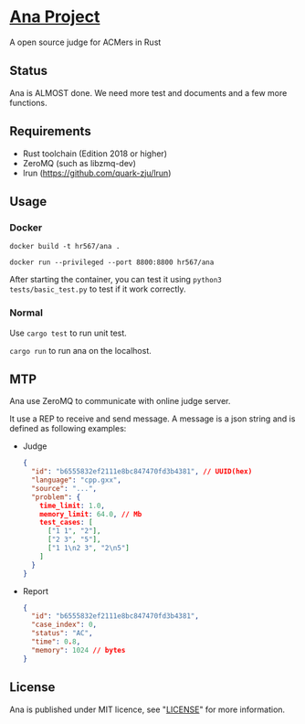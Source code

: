 # [Ana Project](https://gitlab.com/hr567/Ana)

A open source judge for ACMers in Rust


## Status

Ana is ALMOST done.
We need more test and documents
and a few more functions.


## Requirements

* Rust toolchain (Edition 2018 or higher)
* ZeroMQ (such as libzmq-dev)
* lrun (https://github.com/quark-zju/lrun)


## Usage

### Docker

`docker build -t hr567/ana .`

`docker run --privileged --port 8800:8800 hr567/ana`

After starting the container,
you can test it using `python3 tests/basic_test.py` to test if it work correctly.

### Normal

Use `cargo test` to run unit test.

`cargo run` to run ana on the localhost.


## MTP

Ana use ZeroMQ to communicate with online judge server.

It use a REP to receive and send message.
A message is a json string and
is defined as following examples:

* Judge

  ```json
  {
    "id": "b6555832ef2111e8bc847470fd3b4381", // UUID(hex)
    "language": "cpp.gxx",
    "source": "...",
    "problem": {
      time_limit: 1.0,
      memory_limit: 64.0, // Mb
      test_cases: [
        ["1 1", "2"],
        ["2 3", "5"],
        ["1 1\n2 3", "2\n5"]
      ]
    }
  }
  ```
* Report

  ```json
  {
    "id": "b6555832ef2111e8bc847470fd3b4381",
    "case_index": 0,
    "status": "AC",
    "time": 0.8,
    "memory": 1024 // bytes
  }
  ```


## License

Ana is published under MIT licence,
see "[LICENSE](LICENSE)" for more information.
